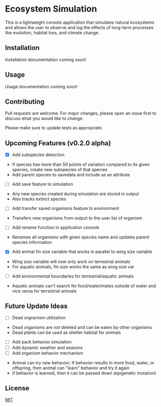 
# Ecosystem Simulation

This is a lightweight console application that simulates natural ecosystems and allows the user to observe and log the effects of long-term processes like evolution, habitat loss, and climate change.

## Installation
Installation documentation coming soon!

## Usage
Usage documentation coming soon!

## Contributing
Pull requests are welcome. For major changes, please open an issue first to discuss what you would like to change.

Please make sure to update tests as appropriate.

## Upcoming Features (v0.2.0 alpha)
- [X] Add subspecies detection
- If species has more than 50 points of variation compared to its given species, create new subspecies of that species
- Add parent species to savedata and include as an attribute
- [ ] Add save feature to simulation
- Any new species created during simulation are stored in output
- Also tracks extinct species
- [ ] Add transfer saved organisms feature to environment
- Transfers new organisms from output to the user list of organism
- [ ] Add rename function in application console
- Renames all organisms with given species name and updates parent species information
- [X] Add animal fin size variable that works in parallel to wing size variable
- Wing size variable will now only work on terrestrial animals
- For aquatic animals, fin size works the same as wing size var
- [ ] Add environmental boundaries for terrestrial/aquatic animals
- Aquatic animals can't search for food/water/mates outside of water and vice versa for terrestrial animals

## Future Update Ideas
- [ ] Dead orgnanism utilization
- Dead organisms are not deleted and can be eaten by other organisms
- Dead plants can be used as shelter habitat for animals
- [ ] Add pack behavior simulation
- [ ] Add dynamic weather and seasons
- [ ] Add organism behavior mechanism
- Animal can try new behavior; If behavior results in more food, water, or offspring, then animal can "learn" behavior and try it again
- If behavior is learned, then it can be passed down (epigenetic mutation)

## License
[MIT](https://choosealicense.com/licenses/mit/)
